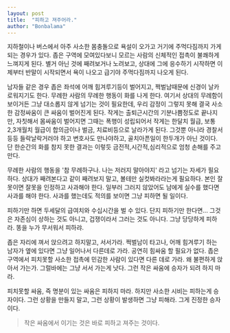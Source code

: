 ```yaml
---
layout: post
title:  "피하고 져주어라."
author: "Bonbalama"
---
```


지하철이나 버스에서 아주 사소한 몸충돌으로 욕설이 오가고 거기에 주먹다짐까지 가게 되는 경우가 있다. 좁은 구역에 모여있다보니 모르는 사람의 신체적인 접촉이 불쾌하게 느껴지게 된다. 별거 아닌 것에 째려보거나 노려보고, 상대에 그에 응수하기 시작하면 이제부터 반말이 시작되면서 욕이 나오고 급기야 주먹다짐까지 나오게 된다. 

남자들 같은 경우 좁은 좌석에 어깨 힘겨루기등이 벌어지고, 쩍벌남때문에 신경이 날카로워지기도 한다. 무례한 사람의 무례한 행동이 화를 나게 한다. 여기서 상대의 무례함이 보이거든 그냥 대소롭지 않게 넘기는 것이 필요한데, 우리 감정이 그렇지 못해 결국 사소한 감정싸움이 큰 싸움이 벌어진게 된다. 작게는 출퇴근시간의 기분나쁨정도로 끝나지만, 자칫해서 몸싸움이 벌어지면 그때는 폭행이 성립되어서 작게는 한달치 월급, 보통 2,3개월치 월급이 합의금이나 벌금, 치료비등으로 날라가게 된다. 그것뿐 아니라 경찰서등등 들락날락거러야 하고 변호사도 만나야하고, 골치아픈일이 한두개가 아닌 것이다. 단 한순간의 화를 참지 못한 결과는 이렇듯 금전적,시간적,심리적으로 엄청 손해를 주고 만다.

무례한 사람의 행동을 '참 무례하구나. 나는 저러지 말아야지' 라고 넘기는 자세가 필요하다. 상대가 째려본다고 같이 째려보지 말고, 볼테만 실컷봐라라는게 필요하다. 본인 잘못이면 잘못을 인정하고 사과해야 한다. 일부러 그러지 않았어도 남에게 실수를 했다면 사과를 해야 한다. 사과를 했는데도 적의를 보이면 그냥 피하면 될 일이다. 

피하기만 하면 두세달의 급여치와 수십시간을 벌 수 있다. 단지 피하기만 한다면... 그것은 자존심이 상하는 것도 아니고, 겁쟁이라서 그러는 것도 아니다. 그냥 당당하게 피하라. 똥을 누가 무서워서 피하랴.

좁은 자리에 껴서 앉으려고 하지말고, 서서가라. 쩍벌남이 타고나,  어깨 힘겨루기 하는 남자가 옆에 있다면 그냥 일어나서 다른데로 가라. 공연히 힘싸움 할 필요가 없다.  좁은 구역에서 피치못할 사소한  접촉에 민감한 사람이 있다면 다른 데로 가라. 왜 불편하게 앉아서 가는가. 그럴바에는 그냥 서서 가는게 낫다. 그런 작은 싸움에 승자가 되려 하지 마라.  

피치못할 싸움, 즉 명분이 있는 싸움은 피하지 마라. 하지만 사소한 시비는 피하는게 승자이다. 그런 상황을 만들지 말고, 그런 상황이 발생하면 그냥 피해라. 그게 진정한 승자이다. 

> 작은 싸움에서 이기는 것은 바로 피하고 져주는 것이다.